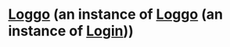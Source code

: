 # [Loggo](https://loggo.pages.dev) (an instance of [Loggo](https://todepond.com/lab/login) (an instance of [Login](https://todepond.com/lab/login))) 